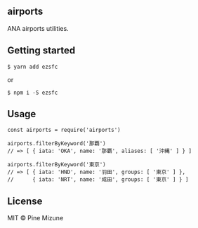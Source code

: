 ## airports

ANA airports utilities.

## Getting started

```
$ yarn add ezsfc
```

or

```
$ npm i -S ezsfc
```

## Usage

```
const airports = require('airports')

airports.filterByKeyword('那覇')
// => [ { iata: 'OKA', name: '那覇', aliases: [ '沖縄' ] } ]

airports.filterByKeyword('東京')
// => [ { iata: 'HND', name: '羽田', groups: [ '東京' ] },
//      { iata: 'NRT', name: '成田', groups: [ '東京' ] } ]
```

## License
MIT &copy; Pine Mizune
